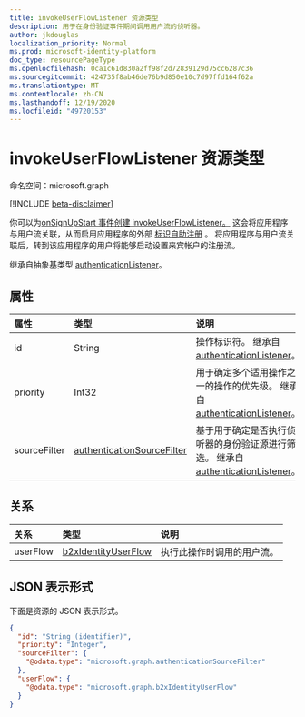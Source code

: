```yaml
---
title: invokeUserFlowListener 资源类型
description: 用于在身份验证事件期间调用用户流的侦听器。
author: jkdouglas
localization_priority: Normal
ms.prod: microsoft-identity-platform
doc_type: resourcePageType
ms.openlocfilehash: 0ca1c61d830a2ff98f2d72839129d75cc6287c36
ms.sourcegitcommit: 424735f8ab46de76b9d850e10c7d97ffd164f62a
ms.translationtype: MT
ms.contentlocale: zh-CN
ms.lasthandoff: 12/19/2020
ms.locfileid: "49720153"
---
```

# <a name="invokeuserflowlistener-resource-type"></a>invokeUserFlowListener 资源类型

命名空间：microsoft.graph

[!INCLUDE [beta-disclaimer](../../includes/beta-disclaimer.md)]

你可以为[onSignUpStart 事件创建 invokeUserFlowListener。](../resources/invokeuserflowlistener.md) 这会将应用程序与用户流关联，从而启用应用程序的外部 [标识自助注册](https://docs.microsoft.com/azure/active-directory/external-identities/self-service-sign-up-overview) 。 将应用程序与用户流关联后，转到该应用程序的用户将能够启动设置来宾帐户的注册流。

继承自抽象基类型 [authenticationListener](../resources/authenticationlistener.md)。

## <a name="properties"></a>属性

|属性|类型|说明|
|:---|:---|:---|
|id|String|操作标识符。 继承自 [authenticationListener](../resources/authenticationlistener.md)。|
|priority|Int32|用于确定多个适用操作之一的操作的优先级。 继承自 [authenticationListener](../resources/authenticationlistener.md)。|
|sourceFilter|[authenticationSourceFilter](../resources/authenticationsourcefilter.md)|基于用于确定是否执行侦听器的身份验证源进行筛选。 继承自 [authenticationListener](../resources/authenticationlistener.md)。|

## <a name="relationships"></a>关系

|关系|类型|说明|
|:---|:---|:---|
|userFlow|[b2xIdentityUserFlow](../resources/b2xidentityuserflow.md)|执行此操作时调用的用户流。|

## <a name="json-representation"></a>JSON 表示形式

下面是资源的 JSON 表示形式。
<!-- {
  "blockType": "resource",
  "keyProperty": "id",
  "@odata.type": "microsoft.graph.invokeUserFlowListener",
  "baseType": "microsoft.graph.authenticationListener",
  "openType": false
}
-->

``` json
{
  "id": "String (identifier)",
  "priority": "Integer",
  "sourceFilter": {
    "@odata.type": "microsoft.graph.authenticationSourceFilter"
  },
  "userFlow": {
    "@odata.type": "microsoft.graph.b2xIdentityUserFlow"
  }
}
```
